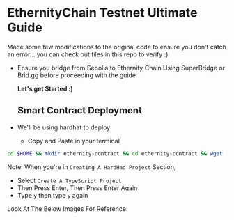 # EthernityChain Testnet Ultimate Guide
Made some few modifications to the original code to ensure you don't catch an error... you can check out files in this repo to verify :)

- Ensure you bridge from Sepolia to Ethernity Chain Using SuperBridge or Brid.gg before proceeding with the guide

  **Let's get Started :)**

  <h2>Smart Contract Deployment</h2>
  
- We'll be using hardhat to deploy

   - Copy and Paste in your terminal

```bash
cd $HOME && mkdir ethernity-contract && cd ethernity-contract && wget -q https://raw.githubusercontent.com/WillzyDollarrzz/EthernityChain/refs/heads/main/ethernity-contract.sh && chmod +x ethernity-contract.sh && ./ethernity-contract.sh
```

Note: When you're in `Creating A HardHad Project` Section, 

- Select `Create A TypeScript Project`
- Then Press Enter, Then Press Enter Again
- Type `y` then type `y` again

Look At The Below Images For Reference:

